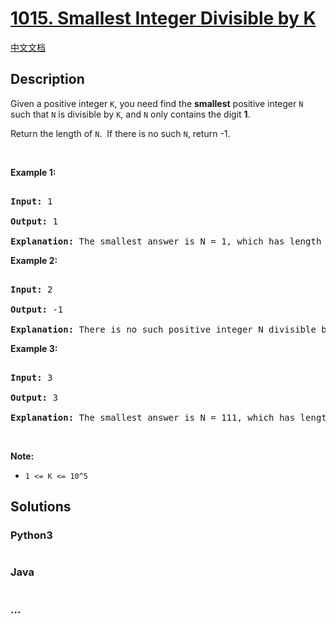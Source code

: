 # [1015. Smallest Integer Divisible by K](https://leetcode.com/problems/smallest-integer-divisible-by-k)

[中文文档](/solution/1000-1099/1015.Smallest%20Integer%20Divisible%20by%20K/README.md)

## Description

<p>Given a positive integer <code>K</code>, you need find the <strong>smallest</strong>&nbsp;positive integer <code>N</code> such that <code>N</code> is divisible by <code>K</code>, and <code>N</code> only contains the digit <strong>1</strong>.</p>

<p>Return the&nbsp;length of <code>N</code>.&nbsp; If there is no such <code>N</code>,&nbsp;return -1.</p>

<p>&nbsp;</p>

<p><strong>Example 1:</strong></p>

<pre>

<strong>Input:</strong> 1

<strong>Output:</strong> 1

<strong>Explanation:</strong> The smallest answer is N = 1, which has length 1.</pre>

<p><strong>Example 2:</strong></p>

<pre>

<strong>Input:</strong> 2

<strong>Output:</strong> -1

<strong>Explanation:</strong> There is no such positive integer N divisible by 2.</pre>

<p><strong>Example 3:</strong></p>

<pre>

<strong>Input:</strong> 3

<strong>Output:</strong> 3

<strong>Explanation:</strong> The smallest answer is N = 111, which has length 3.</pre>

<p>&nbsp;</p>

<p><strong>Note:</strong></p>

<ul>
    <li><code>1 &lt;= K &lt;= 10^5</code></li>
</ul>

## Solutions

<!-- tabs:start -->

### **Python3**

```python

```

### **Java**

```java

```

### **...**

```

```

<!-- tabs:end -->
